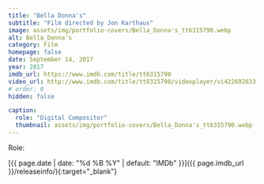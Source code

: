 ```yaml
---
title: "Bella Donna's"
subtitle: "Film directed by Jon Karthaus"
image: assets/img/portfolio-covers/Bella_Donna's_tt6315790.webp
alt: Bella_Donna's
category: Film
homepage: false
date: September 14, 2017
year: 2017
imdb_url: https://www.imdb.com/title/tt6315790
video_url: http://www.imdb.com/title/tt6315790/videoplayer/vi422692633
# order: 0
hidden: false

caption:
  role: "Digital Compositor"
  thumbnail: assets/img/portfolio-covers/Bella_Donna's_tt6315790.webp
---
```

Role: <span style="color:white">{{ page.caption.role | default: "N/A" }}</span>

[{{ page.date | date: "%d %B %Y" | default: "IMDb" }}]({{ page.imdb_url }}/releaseinfo/){:target="_blank"}



